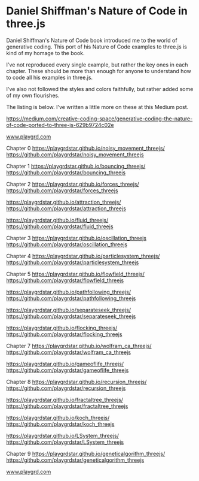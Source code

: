 # Daniel Shiffman's Nature of Code in three.js 

Daniel Shiffman's Nature of Code book introduced me to the world of generative coding. This port of his Nature of Code examples to three.js is kind of my homage to the book.

I've not reproduced every single example, but rather the key ones in each chapter. These should be more than enough for anyone to understand how to code all his examples in three.js.

I've also not followed the styles and colors faithfully, but rather added some of my own flourishes.


The listing is below. I've written a little more on these at this Medium post.

https://medium.com/creative-coding-space/generative-coding-the-nature-of-code-ported-to-three-js-629b9724c02e

www.playgrd.com


Chapter 0
https://playgrdstar.github.io/noisy_movement_threejs/
https://github.com/playgrdstar/noisy_movement_threejs

Chapter 1
https://playgrdstar.github.io/bouncing_threejs/
https://github.com/playgrdstar/bouncing_threejs

Chapter 2
https://playgrdstar.github.io/forces_threejs/
https://github.com/playgrdstar/forces_threejs

https://playgrdstar.github.io/attraction_threejs/
https://github.com/playgrdstar/attraction_threejs

https://playgrdstar.github.io/fluid_threejs/
https://github.com/playgrdstar/fluid_threejs

Chapter 3
https://playgrdstar.github.io/oscillation_threejs
https://github.com/playgrdstar/oscillation_threejs

Chapter 4
https://playgrdstar.github.io/particlesystem_threejs/
https://github.com/playgrdstar/particlesystem_threejs

Chapter 5
https://playgrdstar.github.io/flowfield_threejs/
https://github.com/playgrdstar/flowfield_threejs

https://playgrdstar.github.io/pathfollowing_threejs/
https://github.com/playgrdstar/pathfollowing_threejs

https://playgrdstar.github.io/separateseek_threejs/
https://github.com/playgrdstar/separateseek_threejs

https://playgrdstar.github.io/flocking_threejs/
https://github.com/playgrdstar/flocking_threejs

Chapter 7
https://playgrdstar.github.io/wolfram_ca_threejs/
https://github.com/playgrdstar/wolfram_ca_threejs

https://playgrdstar.github.io/gameoflife_threejs/
https://github.com/playgrdstar/gameoflife_threejs

Chapter 8
https://playgrdstar.github.io/recursion_threejs/
https://github.com/playgrdstar/recursion_threejs

https://playgrdstar.github.io/fractaltree_threejs/
https://github.com/playgrdstar/fractaltree_threejs

https://playgrdstar.github.io/koch_threejs/
https://github.com/playgrdstar/koch_threejs

https://playgrdstar.github.io/LSystem_threejs/
https://github.com/playgrdstar/LSystem_threejs

Chapter 9
https://playgrdstar.github.io/geneticalgorithm_threejs/
https://github.com/playgrdstar/geneticalgorithm_threejs

www.playgrd.com



